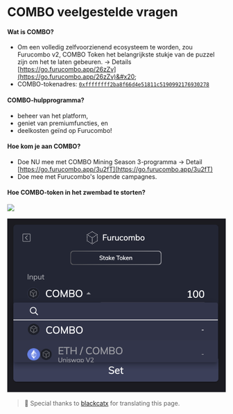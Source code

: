 # COMBO veelgestelde vragen

#### Wat is COMBO?&#x20;

* Om een volledig zelfvoorzienend ecosysteem te worden, zou Furucombo v2, COMBO Token het belangrijkste stukje van de puzzel zijn om het te laten gebeuren. → Details [https://go.furucombo.app/26zZv](https://go.furucombo.app/26zZv)&#x20;
* COMBO-tokenadres: [`0xffffffff2ba8f66d4e51811c5190992176930278`](https://etherscan.io/token/0xfFffFffF2ba8F66D4e51811C5190992176930278)

#### **COMBO-hulpprogramma?**

* beheer van het platform,
* geniet van premiumfuncties, en
* deelkosten geïnd op Furucombo!

#### **Hoe kom je aan COMBO?**

* Doe NU mee met COMBO Mining Season 3-programma → Detail [https://go.furucombo.app/3u2fT](https://go.furucombo.app/3u2fT)
* Doe mee met Furucombo's lopende campagnes.

#### Hoe COMBO-token in het zwembad te storten?

![](<../../.gitbook/assets/staking\_combo (2).gif>)

![COMBO Pool (Pool 0) / ETH-COMBO Pool (Pool 1)](<../../.gitbook/assets/截圖 2021-01-15 下午9.23.36.png>)



> 🧊 Special thanks to [blackcatx](https://twitter.com/gaintodayx) for translating this page.

